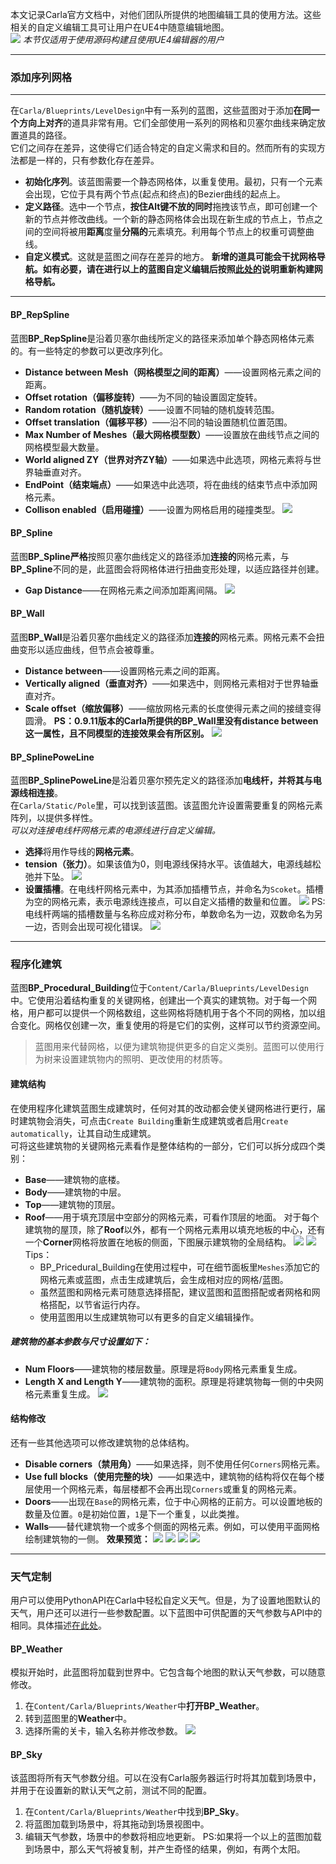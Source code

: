 本文记录Carla官方文档中，对他们团队所提供的地图编辑工具的使用方法。这些相关的自定义编辑工具可让用户在UE4中随意编辑地图。<br>
![](./CarlaDoc-Assets/Maptools01.png)
*本节仅适用于使用源码构建且使用UE4编辑器的用户*
***
### 添加序列网格
***
在`Carla/Blueprints/LevelDesign`中有一系列的蓝图，这些蓝图对于添加**在同一个方向上对齐**的道具非常有用。它们全部使用一系列的网格和贝塞尔曲线来确定放置道具的路径。<br>
它们之间存在差异，这使得它们适合特定的自定义需求和目的。然而所有的实现方法都是一样的，只有参数化存在差异。
- **初始化序列**。该蓝图需要一个静态网格体，以重复使用。最初，只有一个元素会出现，它位于具有两个节点(起点和终点)的Bezier曲线的起点上。
- **定义路径**。选中一个节点，**按住Alt键不放的同时**拖拽该节点，即可创建一个新的节点并修改曲线。一个新的静态网格体会出现在新生成的节点上，节点之间的空间将被用**距离**度量**分隔的**元素填充。利用每个节点上的权重可调整曲线。
- **自定义模式**。这就是蓝图之间存在差异的地方。
**新增的道具可能会干扰网格导航。如有必要，请在进行以上的蓝图自定义编辑后按照[此处的](https://carla.readthedocs.io/en/latest/tuto_A_add_map/add_map_source/#generate-pedestrian-navigation)说明重新构建网格导航。**
***
#### BP_RepSpline
蓝图**BP_RepSpline**是沿着贝塞尔曲线所定义的路径来添加单个静态网格体元素的。有一些特定的参数可以更改序列化。
- **Distance between Mesh（网格模型之间的距离）**——设置网格元素之间的距离。
- **Offset rotation（偏移旋转）**——为不同的轴设置固定旋转。
- **Random rotation（随机旋转）**——设置不同轴的随机旋转范围。
- **Offset translation（偏移平移）**——沿不同的轴设置随机位置范围。
- **Max Number of Meshes（最大网格模型数）**——设置放在曲线节点之间的网格模型最大数量。
- **World aligned ZY（世界对齐ZY轴）**——如果选中此选项，网格元素将与世界轴垂直对齐。
- **EndPoint（结束端点）**——如果选中此选项，将在曲线的结束节点中添加网格元素。
- **Collison enabled（启用碰撞）**——设置为网格启用的碰撞类型。
 ![](./CarlaDoc-Assets/Maptools02.png)
#### BP_Spline
蓝图**BP_Spline严格**按照贝塞尔曲线定义的路径添加**连接的**网格元素，与**BP_Spline**不同的是，此蓝图会将网格体进行扭曲变形处理，以适应路径并创建。
- **Gap Distance**——在网格元素之间添加距离间隔。
 ![](./CarlaDoc-Assets/Maptools03.png)
#### BP_Wall
蓝图**BP_Wall**是沿着贝塞尔曲线定义的路径添加**连接的**网格元素。网格元素不会扭曲变形以适应曲线，但节点会被尊重。
- **Distance between**——设置网格元素之间的距离。
- **Vertically aligned（垂直对齐）**——如果选中，则网格元素相对于世界轴垂直对齐。
- **Scale offset（缩放偏移）**——缩放网格元素的长度使得元素之间的接缝变得圆滑。
**PS：0.9.11版本的Carla所提供的BP_Wall里没有distance between这一属性，且不同模型的连接效果会有所区别。**
![](./CarlaDoc-Assets/Maptools04.png)
#### BP_SplinePoweLine
蓝图**BP_SplinePoweLine**是沿着贝塞尔预先定义的路径添加**电线杆，并将其与电源线相连接**。<br>
在`Carla/Static/Pole`里，可以找到该蓝图。该蓝图允许设置需要重复的网格元素阵列，以提供多样性。<br>
*可以对连接电线杆网格元素的电源线进行自定义编辑。*
- **选择**将用作导线的**网格元素**。
- **tension（张力）**。如果该值为0，则电源线保持水平。该值越大，电源线越松弛并下坠。
![](./CarlaDoc-Assets/Maptools05.png)
- **设置插槽**。在电线杆网格元素中，为其添加插槽节点，并命名为`Scoket`。插槽为空的网格元素，表示电源线连接点，可以自定义插槽的数量和位置。
![](./CarlaDoc-Assets/Maptools06.png)
PS:电线杆两端的插槽数量与名称应成对称分布，单数命名为一边，双数命名为另一边，否则会出现可视化错误。
![](./CarlaDoc-Assets/Maptools07.png)
***
### 程序化建筑
蓝图**BP_Procedural_Building**位于`Content/Carla/Blueprints/LevelDesign`中。它使用沿着结构重复的关键网格，创建出一个真实的建筑物。对于每一个网格，用户都可以提供一个网格数组，这些网格将随机用于各个不同的网格，加以组合变化。网格仅创建一次，重复使用的将是它们的实例，这样可以节约资源空间。<br>
>蓝图用来代替网格，以便为建筑物提供更多的自定义类别。蓝图可以使用行为树来设置建筑物内的照明、更改使用的材质等。

#### 建筑结构
在使用程序化建筑蓝图生成建筑时，任何对其的改动都会使关键网格进行更行，届时建筑物会消失，可点击`Create Building`重新生成建筑或者启用`Create automatically`，让其自动生成建筑。<br>
可将这些建筑物的关键网格元素看作是整体结构的一部分，它们可以拆分成四个类别：
- **Base**——建筑物的底楼。
- **Body**——建筑物的中层。
- **Top**——建筑物的顶层。
- **Roof**——用于填充顶层中空部分的网格元素，可看作顶层的地面。
对于每个建筑物的屋顶，除了**Roof**以外，都有一个网格元素用以填充地板的中心，还有一个**Corner**网格将放置在地板的侧面，下图展示建筑物的全局结构。
![](./CarlaDoc-Assets/Maptools09.png)
![](./CarlaDoc-Assets/Maptools08.png)
Tips：
    * BP_Pricedural_Building在使用过程中，可在细节面板里`Meshes`添加它的网格元素或蓝图，点击生成建筑后，会生成相对应的网格/蓝图。
    * 虽然蓝图和网格元素可随意选择搭配，建议蓝图和蓝图搭配或者网格和网格搭配，以节省运行内存。
    * 使用蓝图用以生成建筑物可以有更多的自定义编辑操作。

##### 建筑物的基本参数与尺寸设置如下：
- **Num Floors**——建筑物的楼层数量。原理是将`Body`网格元素重复生成。
- **Length X and Length Y**——建筑物的面积。原理是将建筑物每一侧的中央网格元素重复生成。
![](./CarlaDoc-Assets/Maptools10.png)
#### 结构修改
还有一些其他选项可以修改建筑物的总体结构。
- **Disable corners（禁用角）**——如果选择，则不使用任何`Corners`网格元素。
- **Use full blocks（使用完整的块）**——如果选中，建筑物的结构将仅在每个楼层使用一个网格元素，每层楼都不会再出现`Corners`或重复的网格元素。
- **Doors**——出现在`Base`的网格元素，位于中心网格的正前方。可以设置地板的数量及位置。`0`是初始位置，`1`是下一个重复，以此类推。
- **Walls**——替代建筑物一个或多个侧面的网格元素。例如，可以使用平面网格绘制建筑物的一侧。
**效果预览：**
![](./CarlaDoc-Assets/Maptools11.png)
![](./CarlaDoc-Assets/Maptools12.png)
![](./CarlaDoc-Assets/Maptools13.png)
![](./CarlaDoc-Assets/Maptools14.png)
***
### 天气定制
用户可以使用PythonAPI在Carla中轻松自定义天气。但是，为了设置地图默认的天气，用户还可以进行一些参数配置。以下蓝图中可供配置的天气参数与API中的相同。具体描述[在此处](https://carla.readthedocs.io/en/latest/python_api/#carlaweatherparameters)。
#### BP_Weather
模拟开始时，此蓝图将加载到世界中。它包含每个地图的默认天气参数，可以随意修改。
1. 在`Content/Carla/Blueprints/Weather`中**打开BP_Weather**。
1. 转到蓝图里的**Weather**中。
1. 选择所需的关卡，输入名称并修改参数。
![](./CarlaDoc-Assets/Maptools15.png)
#### BP_Sky
该蓝图将所有天气参数分组。可以在没有Carla服务器运行时将其加载到场景中，并用于在设置新的默认天气之前，测试不同的配置。
1. 在`Content/Carla/Blueprints/Weather`中找到**BP_Sky**。
1. 将蓝图加载到场景中，将其拖动到场景视图中。
1. 编辑天气参数，场景中的参数将相应地更新。
PS:如果将一个以上的蓝图加载到场景中，那么天气将被复制，并产生奇怪的结果，例如，有两个太阳。
